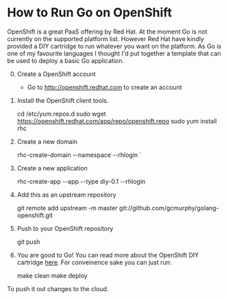 How to Run Go on OpenShift
==========================

OpenShift is a great PaaS offering by Red Hat. At the moment 
Go is not currently on the supported platform list. However Red Hat 
have kindly provided a DIY cartridge to run whatever you want on the 
platform. As Go is one of my favourite languages I thought I'd put 
together a template that can be used to deploy a basic Go application. 

0. Create a OpenShift account 
    * Go to http://openshift.redhat.com to create an account
    
1. Install the OpenShift client tools. 

    cd /etc/yum.repos.d
    sudo wget https://openshift.redhat.com/app/repo/openshift.repo
    sudo yum install rhc

2. Create a new domain

    rhc-create-domain --namespace <your-namespace> --rhlogin <your-login>`

3. Create a new application 

    rhc-create-app --app <your-appname> --type diy-0.1 --rhlogin <your-login>

4. Add this as an upstream repository

    git remote add upstream -m master git://github.com/gcmurphy/golang-openshift.git

5. Push to your OpenShift repository

    git push

6. You are good to Go! You can read more about the OpenShift DIY cartridge [here](https://www.redhat.com/openshift/community/blogs/a-paas-that-runs-anything-http-getting-started-with-diy-applications-on-openshift). For 
conveinence sake you can just run: 

    make clean
    make deploy

To push it out changes to the cloud.
